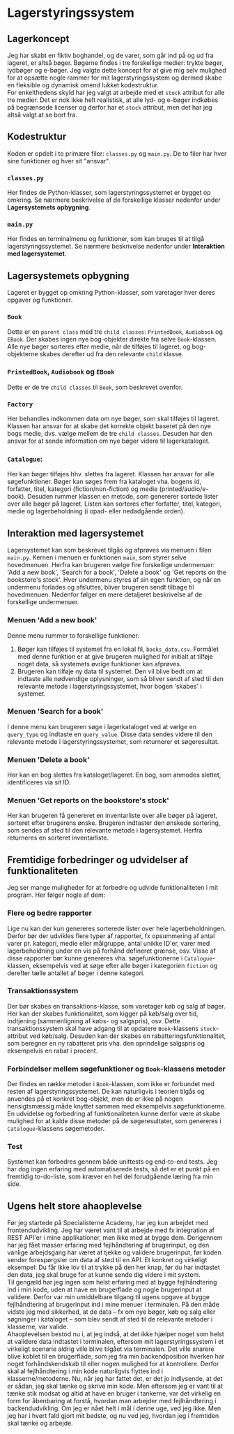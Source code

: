 # Lagerstyringssystem

## Lagerkoncept

Jeg har skabt en fiktiv boghandel, og de varer, som går ind på og ud fra lageret, er altså bøger. Bøgerne findes i tre forskellige medier: trykte bøger, lydbøger og e-bøger. Jeg valgte dette koncept for at give mig selv mulighed for at opsætte nogle rammer for mit lagerstyringssystem og dermed skabe en fleksible og dynamisk omend lukket kodestruktur.  
For enkelthedens skyld har jeg valgt at arbejde med et `stock` attribut for alle tre medier. Det er nok ikke helt realistisk, at alle lyd- og e-bøger indkøbes på begrænsede licenser og derfor har et `stock` attribut, men det har jeg altså valgt at se bort fra.

## Kodestruktur

Koden er opdelt i to primære filer: `classes.py` og `main.py`. De to filer har hver sine funktioner og hver sit "ansvar".

### `classes.py`

Her findes de Python-klasser, som lagerstyringssystemet er bygget op omkring. Se nærmere beskrivelse af de forskellige klasser nedenfor under **Lagersystemets opbygning**.

### `main.py`

Her findes en terminalmenu og funktioner, som kan bruges til at tilgå lagerstyringssystemet. Se nærmere beskrivelse nedenfor under **Interaktion med lagersystemet**.

## Lagersystemets opbygning

Lageret er bygget op omkring Python-klasser, som varetager hver deres opgaver og funktioner.

### `Book`

Dette er en `parent class` med tre `child classes`: `PrintedBook`, `Audiobook` og `EBook`. Der skabes ingen nye bog-objekter direkte fra selve `Book`-klassen. Alle nye bøger sorteres efter medie, når de tilføjes til lageret, og bog-objekterne skabes derefter ud fra den relevante `child` klasse.

### `PrintedBook`, `Audiobook` og `EBook`

Dette er de tre `child classes` til `Book`, som beskrevet ovenfor.

### `Factory`

Her behandles indkommen data om nye bøger, som skal tilføjes til lageret. Klassen har ansvar for at skabe det korrekte objekt baseret på den nye bogs medie, dvs. vælge mellem de tre `child classes`. Desuden har den ansvar for at sende information om nye bøger videre til lagerkataloget.

### `Catalogue`:

Her kan bøger tilføjes hhv. slettes fra lageret. Klassen har ansvar for alle søgefunktioner. Bøger kan søges frem fra kataloget vha. bogens id, forfatter, titel, kategori (fiction/non-fiction) og medie (printed/audio/e-book). Desuden rummer klassen en metode, som genererer sortede lister over alle bøger på lageret. Listen kan sorteres efter forfatter, titel, kategori, medie og lagerbeholdning (i opad- eller nedadgående orden).

## Interaktion med lagersystemet

Lagersystemet kan som beskrevet tilgås og afprøves via menuen i filen `main.py`. Kernen i menuen er funktionen `main`, som styrer selve hovedmenuen. Herfra kan brugeren vælge fire forskellige undermenuer: 'Add a new book', 'Search for a book', 'Delete a book' og 'Get reports on the bookstore's stock'. Hver undermenu styres af sin egen funktion, og når en undermenu forlades og afsluttes, bliver brugeren sendt tilbage til hovedmenuen. Nedenfor følger en mere detaljeret beskrivelse af de forskellige undermenuer.

### Menuen 'Add a new book'

Denne menu rummer to forskellige funktioner:

1. Bøger kan tilføjes til systemet fra en lokal fil, `books_data.csv`. Formålet med denne funktion er at give brugeren mulighed for initialt at tilføje noget data, så systemets øvrige funktioner kan afprøves.
2. Brugeren kan tilføje ny data til systemet. Den vil blive bedt om at indtaste alle nødvendige oplysninger, som så bliver sendt af sted til den relevante metode i lagerstyringssystemet, hvor bogen 'skabes' i systemet.

### Menuen 'Search for a book'

I denne menu kan brugeren søge i lagerkataloget ved at vælge en `query_type` og indtaste en `query_value`. Disse data sendes videre til den relevante metode i lagerstyringssystemet, som returnerer et søgeresultat.

### Menuen 'Delete a book'

Her kan en bog slettes fra kataloget/lageret. En bog, som anmodes slettet, identificeres via sit ID.

### Menuen 'Get reports on the bookstore's stock'

Her kan brugeren få genereret en inventarliste over alle bøger på lageret, sorteret efter brugerens ønske. Brugeren indtaster den ønskede sortering, som sendes af sted til den relevante metode i lagersystemet. Herfra returneres en sorteret inventarliste.

## Fremtidige forbedringer og udvidelser af funktionaliteten

Jeg ser mange muligheder for at forbedre og udvide funktionaliteten i mit program. Her følger nogle af dem:

### Flere og bedre rapporter

Lige nu kan der kun genereres sorterede lister over hele lagerbeholdningen. Derfor bør der udvikles flere typer af rapporter, fx opsummering af antal varer pr. kategori, medie eller målgruppe, antal unikke ID'er, varer med lagerbeholdning under en vis på forhånd defineret grænse, osv. Visse af disse rapporter bør kunne genereres vha. søgefunktionerne i `Catalogue`-klassen, eksempelvis ved at søge efter alle bøger i kategorien `fiction` og derefter tælle antallet af bøger i denne kategori.

### Transaktionssystem

Der bør skabes en transaktions-klasse, som varetager køb og salg af bøger. Her kan der skabes funktionalitet, som kigger på køb/salg over tid, indtjening (sammenligning af købs- og salgspris), osv. Dette transaktionssystem skal have adgang til at opdatere `Book`-klassens `stock`-attribut ved køb/salg. Desuden kan der skabes en rabatteringsfunktionalitet, som beregner en ny rabatteret pris vha. den oprindelige salgspris og eksempelvis en rabat i procent.

### Forbindelser mellem søgefunktioner og `Book`-klassens metoder

Der findes en række metoder i `Book`-klassen, som ikke er forbundet med resten af lagerstyringssystemet. De kan naturligvis i teorien tilgås og anvendes på et konkret bog-objekt, men de er ikke på nogen hensigtsmæssig måde knyttet sammen med eksempelvis søgefunktionerne. En udvidelse og forbedring af funktionaliteten kunne derfor være at skabe mulighed for at kalde disse metoder på de søgeresultater, som genereres i `Catalogue`-klassens søgemetoder.

### Test

Systemet kan forbedres gennem både unittests og end-to-end tests. Jeg har dog ingen erfaring med automatiserede tests, så det er et punkt på en fremtidig to-do-liste, som kræver en hel del forudgående læring fra min side.

## Ugens helt store ahaoplevelse

Før jeg startede på Specialisterne Academy, har jeg kun arbejdet med frontendudvikling. Jeg har været vant til at arbejde med fx integration af REST API'er i mine applikationer, men ikke med at bygge dem. Derigennem har jeg fået masser erfaring med fejlhåndtering af brugerinput, og den vanlige arbejdsgang har været at tjekke og validere brugerinput, før koden sender forespørgsler om data af sted til en API. Et konkret og virkeligt eksempel: Du får ikke lov til at trykke på den her knap, før du har indtastet den data, jeg skal bruge for at kunne sende dig videre i mit system.  
Til gengæld har jeg ingen som helst erfaring med at bygge fejlhåndtering ind i min kode, uden at have en brugerflade og nogle brugerinput at validere. Derfor var min umiddelbare tilgang til ugens opgave at bygge fejlhåndtering af brugerinput ind i mine menuer i terminalen. På den måde vidste jeg med sikkerhed, at de data – fx om nye bøger, køb og salg eller søgninger i kataloget – som blev sendt af sted til de relevante metoder i klasserne, var valide.  
Ahaoplevelsen bestod nu i, at jeg indså, at det ikke hjælper noget som helst at validere data indtastet i terminalen, eftersom mit lagerstyringssystem i et virkeligt scenarie aldrig ville blive tilgået via terminalen. Det ville snarere blive koblet til en brugerflade, som jeg fra min backendposition hverken har noget forhåndskendskab til eller nogen mulighed for at kontrollere. Derfor skal al fejlhåndtering i min kode naturligvis flyttes ind i klasserne/metoderne. Nu, når jeg har fattet det, er det jo indlysende, at det er sådan, jeg skal tænke og skrive min kode. Men eftersom jeg er vant til at tænke stik modsat og altid at have en bruger i tankerne, var det virkelig en form for åbenbaring at forstå, hvordan man arbejder med fejlhåndtering i backendudvikling. Om jeg er nået helt i mål i denne uge, ved jeg ikke. Men jeg har i hvert fald gjort mit bedste, og nu ved jeg, hvordan jeg i fremtiden skal tænke og arbejde.